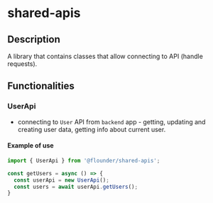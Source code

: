 # shared-apis
[comment]: <> (Required section: Description & Functionalities)
## Description
A library that contains classes that allow connecting to API (handle requests).

## Functionalities
### UserApi
- connecting to `User` API from `backend` app - getting, updating and creating user data, getting info about current user.

#### Example of use
```ts
import { UserApi } from '@flounder/shared-apis';

const getUsers = async () => {
  const userApi = new UserApi();
  const users = await userApi.getUsers();
}
```
